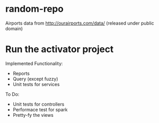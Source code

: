 # random-repo

Airports data from http://ourairports.com/data/ (released under public domain)

# Run the activator project
Implemented Functionality:
- Reports
- Query (except fuzzy)
- Unit tests for services

To Do:
- Unit tests for controllers
- Performace test for spark
- Pretty-fy the views